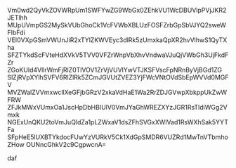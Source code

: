 Vm0wd2QyVkZOVWRpUm1SWFYwZG9WbGx0ZEhkVU1WcDBUVlpPVjJKR2JETlhh
MUpUVmpGS2MySkVUbGhoCk1VcFVWbXBLUzFOSFZrbGpSbVJYQ2sweWFIbFdi
VEI0VXpGSmVWUnJiR2xTYlZKWVEyc3dlRk5zUmxkaQpXR2hvVlhwS1QyTXha
SFZTYkdScFVteHdXVkV5TVV0VFZrWnpVbXhvVndwaVJuQjVWbGh3UjFkdFZr
ZGoKUld4VllrWmFjRlZ0TlVOV1ZrVjVUVlYwVTJKSFVscFpNRnByVjBGd1ZG
SlZjRVpXYlhSVFV6RlZlRk5ZCmJGVUtZVEZ3YjFWcVNtOVdSbEpWVVd0MGFV
MVZWalZVVmxwcllXeGFjbGRzV2xkaVdHaE1Wa2RrZDJGVwpXbkppUkZwWFRW
ZFJkMWxVUmxOa1JscHpDbHBIUlV0VmJYaGhWREZXYzJGR1RsTldiWGg2Vmxk
NGExUnQKU2toVmJuQldZa1pLZWxaV1dsZFhSVGxXWlVad1RsWXhSak5YYTFa
SFpHeE5lUXBTYkdocFUwYzVURkV5Ck1XdGpSMDR6VUZRd1MwTnVTbmhoZHow
OUNncGhkV2c9CgpwcnA=

daf